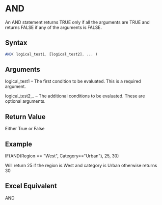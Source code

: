 # AND

An AND statement returns TRUE only if all the arguments are TRUE and returns FALSE if any of the arguments is FALSE.

## Syntax

```javascript
AND( logical_test1, [logical_test2], ... )
```

## Arguments

logical\_test1 – The first condition to be evaluated. This is a required argument.

logical\_test2,.. – The additional conditions to be evaluated. These are optional arguments.

## **Return Value**

Either True or False

## **Example**

IF(AND(Region == "West", Category=="Urban"), 25, 30)

Will return 25 if the region is West and category is Urban otherwise returns 30

## **Excel Equivalent**

AND
